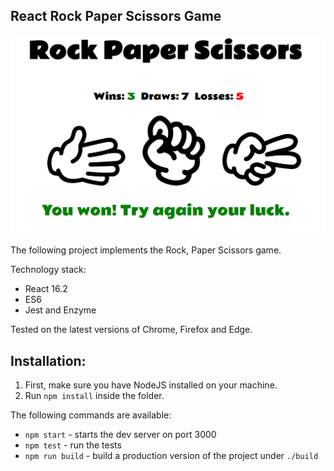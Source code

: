## React Rock Paper Scissors Game

![Rock Paper Scissors](repo/screen.png?raw=true "Rock Paper Scissors")

The following project implements the Rock, Paper Scissors game.

Technology stack:

- React 16.2
- ES6
- Jest and Enzyme

Tested on the latest versions of Chrome, Firefox and Edge.

## Installation:

1. First, make sure you have NodeJS installed on your machine.
2. Run `npm install` inside the folder.

The following commands are available:

- `npm start` - starts the dev server on port 3000
- `npm test` - run the tests
- `npm run build` - build a production version of the project under `./build`